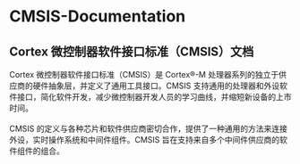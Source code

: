 # CMSIS-Documentation

## Cortex 微控制器软件接口标准（CMSIS）文档

Cortex 微控制器软件接口标准（CMSIS）是 Cortex®-M 处理器系列的独立于供应商的硬件抽象层，并定义了通用工具接口。CMSIS 支持通用的处理器和外设软件接口，简化软件开发，减少微控制器开发人员的学习曲线，并缩短新设备的上市时间。 <br> <br>
CMSIS 的定义与各种芯片和软件供应商密切合作，提供了一种通用的方法来连接外设，实时操作系统和中间件组件。CMSIS 旨在支持来自多个中间件供应商的软件组件的组合。
